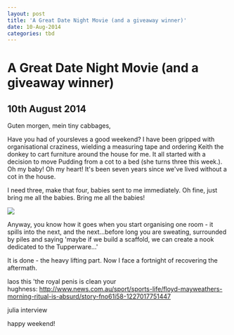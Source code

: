 ```yaml
---
layout: post
title: 'A Great Date Night Movie (and a giveaway winner)'
date: 10-Aug-2014
categories: tbd
---
```


# A Great Date Night Movie (and a giveaway winner)

## 10th August 2014

Guten morgen,   mein tiny cabbages,

Have you had of yoursleves a good weekend? I have been gripped with organisational craziness,   wielding a measuring tape and ordering Keith the donkey to cart furniture around the house for me. It all started with a decision to move Pudding from a cot to a bed (she turns three this week.). Oh my baby! Oh my heart! It's been seven years since we've lived without a cot in the house.

I need three, make that four, babies sent to me immediately. Oh fine, just bring me all the babies. Bring me all the babies!

<img class="photo-horiz" src="https://scontent-b-lax.xx.fbcdn.net/hphotos-xfp1/t1.0-9/p526x296/10584107_10152690006511869_5622747307038048979_n.jpg" />

Anyway, you know how it goes when you start organising one room - it spills into the next, and the next...before long you are sweating, surrounded by piles and saying 'maybe if we build a scaffold, we can create a nook dedicated to the Tupperware...'

It is done - the heavy lifting part. Now I face a fortnight of recovering the aftermath.

 

 

laos this 'the royal penis is clean your hughness: http://www.news.com.au/sport/sports-life/floyd-mayweathers-morning-ritual-is-absurd/story-fno61i58-1227017751447

 

julia interview

happy weekend!
